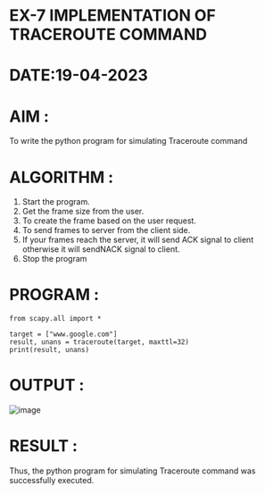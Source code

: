 # EX-7 IMPLEMENTATION OF TRACEROUTE COMMAND
# DATE:19-04-2023
# AIM :
To write the python program for simulating Traceroute command
# ALGORITHM :
1. Start the program.
2. Get the frame size from the user.
3. To create the frame based on the user request.
4. To send frames to server from the client side.
5. If your frames reach the server, it will send ACK signal to client
otherwise it will sendNACK signal to client.
6. Stop the program
# PROGRAM :
```
from scapy.all import *

target = ["www.google.com"]
result, unans = traceroute(target, maxttl=32)
print(result, unans)
```
# OUTPUT :
![image](https://github.com/AGALYARAMESHKUMAR/EX-7/assets/119394395/a4280348-b0fd-4716-bd62-ecdf8cb07ef9)


# RESULT :
Thus, the python program for simulating Traceroute command was successfully executed.
